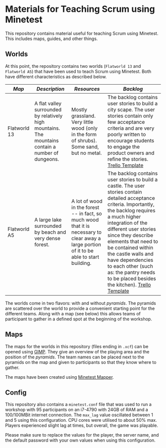 # Materials for Teaching Scrum using Minetest

This repository contains material useful for teaching Scrum using Minetest. This includes maps, guides, and other things.

## Worlds

At this point, the repository contains two worlds (`Flatworld 13` and `Flatworld A5`) that have been used to teach Scrum using Minetest. Both have different characteristics as described below.

| *Map* | *Description* | *Resources* | *Backlog* |
| ----- | ------------- | ----------- | --------- |
| Flatworld 13 | A flat valley surrounded by relatively high mountains. The mountains contain a number of dungeons. | Mostly grassland. Very little wood (only in the form of shrubs). Some sand, but no metal. | The backlog contains user stories to build a city scape. The user stories contain only few acceptance criteria and are very poorly written to encourage students to engage the product owners and refine the stories. [Trello Template](https://trello.com/b/arE4u92Q) |
| Flatworld A5 | A large lake surrounded by beach and very dense forest. | A lot of wood in the forest -- in fact, so much wood that it is necessary to clear away a large portion of it to be able to start building. | The backlog contains user stories to build a castle. The user stories contain detailed acceptance criteria. Importantly, the backlog requires a much higher integration of the different user stories since they describe elements that need to be contained within the castle walls and have dependencies to each other (such as: the pantry needs to be placed besides the kitchen). [Trello Template](https://trello.com/b/8mDa0xJn) |

The worlds come in two flavors: with and without *pyramids*. The pyramids are scattered over the world to provide a convenient starting point for the different teams. Along with a map (see below) this allows teams of participant to gather in a defined spot at the beginning of the workshop.


## Maps

The maps for the worlds in this repository (files ending in `.xcf`) can be opened using [GIMP](https://www.gimp.org/downloads/). They give an overview of the playing area and the position of the *pyramids*. The team names can be placed next to the pyramids on the map and given to participants so that they know where to gather.

The maps have been created using [Minetest Mapper](https://github.com/minetest/minetestmapper).

## Config

This repository also contains a `minetest.conf` file that was used to run a workshop with 95 participants on an i7-4790 with 24GB of RAM and a 100/100MBit internet connection. The `max_lag` value oscillated between 1 and 5 using this configuration. CPU cores were utilised to about 50% max. Players experienced slight lag at times, but overall, the game was playable.

Please make sure to replace the values for the player, the server name, and the default password with your own values when using this configuration.
